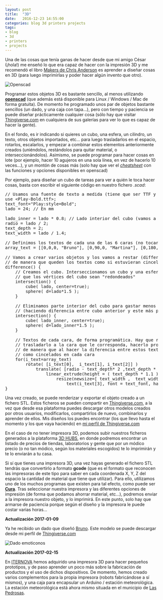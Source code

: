 ```yaml
---
layout: post
title:  "3D"
date:   2016-12-23 14:55:00
categories: blog 3d printers projects
tags:
- blog
- 3d
- printers
- projects
---
```



Una de las cosas que tenía ganas de hacer desde que mi amigo César (¡hola!) me enseñó lo que era capaz de hacer con la impresión 3D y me recomendó el libro [Makers de Chris Anderson](http://amzn.to/2ik25bI) es aprender a diseñar cosas en 3D (para luego imprimirlas y poder hacer algún invento que otro).

![Openscad]({{site.url}}/assets/images/2016-12-23-3d.jpg)


Programar estos objetos 3D es bastante sencillo, al menos utilizando **[openscad](http://www.openscad.org)** (que además está disponible para Linux / Windows / Mac de forma gratuita). De momento he programado unos par de objetos bastante sencillos (un dado, y una caja con tapa...), pero con tiempo y paciencia se puede diseñar prácticamente cualquier cosa (sólo hay que visitar [Thingiverse.com](https://thingiverse.com) en cualquiera de sus galerías para ver lo que es capaz de hacer la gente).

En el fondo, es ir indicando si quieres un cubo, una esfera, un cilindro, un texto, otros objetos importados, etc... para luego trasladarlos en el espacio, rotarlos, escalarlos, y empezar a combinar estos elementos anteriormente creados (uniéndolos, restándolos para quitar material, o interseccionándolos). Asimismo, se puede programar para hacer cosas en lote (por ejemplo, hacer 10 agujeros en una sola línea, en vez de hacerlo 10 veces...), y un montón de cosas más (solo hay que ver el _[cheatsheet](http://www.openscad.org/cheatsheet/)_ con las funciones y opciones disponibles en openscad)

Por ejemplo, para diseñar un cubo de tareas para ver a quién le toca hacer cosas, basta con escribir el siguiente código en nuestro fichero _.scad_:

<pre>
// Usamos una fuente de texto a medida (tiene que ser TTF y estar en el mismo directorio que este fichero .scad)
use &lt;Play-Bold.ttf&gt;;
text_font="Play:style=Bold";
lado = 24; // En mm

lado_inner = lado * 0.8; // Lado interior del cubo (vamos a quitar material interior para que sea dado más barato)
radio = lado / 2;
text_depth = 2;
text_width = lado / 1.4;

// Definimos los textos de cada una de las 6 caras (no tocar resto de coordenadas de rotación)
array_text = [[0,0,0, "Bruno"], [0,90,0, "Martina"], [0,180,0,"Jorge"], [0,270,0,"Sonia"], [0,90,90,"Todos"], [0,90,270,"Nadie"] ];

// Vamos a crear varios objetos y los vamos a restar (difference) entre sí para quitar material,
// de manera que queden los textos como si estuvieran cincelados en cada cara del cubo
difference() {
    // Creamos el cubo. Interseccionamos un cubo y una esfera para 
    // que los vértices del cubo sean "redondeados"
    intersection() {
        cube( lado, center=true);
        sphere( d=lado*1.5 );
    }
    
    // Eliminamos parte interior del cubo para gastar menos material 
    // (haciendo diferencia entre cubo anterior y este más pequeño)
    intersection() {
        cube( lado_inner, center=true);
        sphere( d=lado_inner*1.5 );
    }

    // Textos de cada cara, de forma programática. Hay que rotar el texto (para cada cara), 
    // trasladarlo a la cara que le corresponda, hacerlo profundo y cambiarle el tamaño,
    // de manera que al hacer la diferencia entre estos textos y el resto de objetos queden
    // como cincelados en cada cara
    for(i_text=array_text)
        rotate( [i_text[0],  i_text[1], i_text[2]] )
            translate( [radio - text_depth* 2 ,text_depth * 2, radio - text_depth] )
                linear_extrude(height = ( text_depth * 1.1 )) 
                    resize(newsize=[ text_width ,  text_width / 3, text_width  ] )
                        text(i_text[3], font = text_font, halign = "right" , valign = "top" );
} 
</pre>

Una vez creado, se puede renderizar y exportar el objeto creado a un fichero STL. Estos ficheros se pueden compartir en [Thingiverse.com](https://thingiverse.com), a la vez que desde esa plataforma puedes descargar otros modelos creados por otros usuarios, modificarlos, compartirlos de nuevo, combinarlos y aprender de ellos. Mis diseños los puedes encontrar (los que llevo hasta el momento y los que vaya haciendo) en [mi perfil de Thingiverse.com](http://www.thingiverse.com/jorgecasas/designs)

En el caso de no tener impresora 3D, podemos subir nuestros ficheros generados a la plataforma [3D HUBS](https://www.3dhubs.com), en donde podremos encontrar un listado de precios de tiendas, laboratorios y gente que por un módico precio (o no tan módico, según los materiales escogidos) te lo imprimirán y te lo enviarán a tu casa.

Si sí que tienes una impresora 3D, una vez hayas generado el fichero STL tendrás que convertirlo a formato **gcode** (que es el formato que reconocen las impresoras de este tipo para saber en cada coordenada X, Y, Z del espacio la cantidad de material que tiene que utilizar). Para ello, utilizamos uno de los muchos programas que existen para tal efecto, como puede ser **[Cura](https://ultimaker.com/en/products/cura-software)**. Tras seleccionar nuestra impresora y las diferentes opciones de impresión (de forma que podamos ahorrar material, etc...), podremos enviar a la impresora nuestro objeto, y lo imprimirá. En este punto, solo hay que armarse de paciencia porque según el diseño y la impresora le puede costar varias horas...

**Actualización 2017-01-09**

Ya he recibido un dado que diseñó [Bruno](https://twitter.com/brunocasasabos). Este modelo se puede descargar desde mi perfil de [Thingiverse.com](http://www.thingiverse.com/thing:1994329)

![Dado emoticonos]({{site.url}}/assets/images/2016-12-23-3d-02.jpg)


**Actualización 2017-02-15**

En [ITERNOVA](https://www.iternova.net) hemos adquirido una impresora 3D para hacer pequeños prototipos, y de paso aprender un poco más sobre la fabricación de productos y el uso de dichos dispositivos. De momento, hemos creado varios complementos para la propia impresora (robots fabricándose a sí mismos), y una caja para encapsular un Arduino / estación meteorológica. La estación meteorológica está ahora mismo situada en el municipio de [Las Pedrosas](https://www.wunderground.com/personal-weather-station/dashboard?ID=ILASPEDR2).
